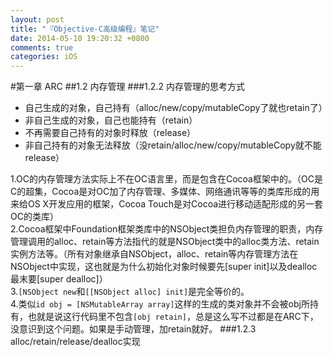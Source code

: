 ```yaml
---
layout: post
title: "『Objective-C高级编程』笔记"
date: 2014-05-10 19:20:32 +0800
comments: true
categories: iOS
---
```

<!--more-->
#第一章 ARC
##1.2 内存管理
###1.2.2 内存管理的思考方式
- 自己生成的对象，自己持有（alloc/new/copy/mutableCopy了就也retain了）
- 非自己生成的对象，自己也能持有（retain）
- 不再需要自己持有的对象时释放（release）
- 非自己持有的对象无法释放（没retain/alloc/new/copy/mutableCopy就不能release）

1.OC的内存管理方法实际上不在OC语言里，而是包含在Cocoa框架中的。（OC是C的超集，Cocoa是对OC加了内存管理、多媒体、网络通讯等等的类库形成的用来给OS X开发应用的框架，Cocoa Touch是对Cocoa进行移动适配形成的另一套OC的类库）  
2.Cocoa框架中Foundation框架类库中的NSObject类担负内存管理的职责，内存管理调用的alloc、retain等方法指代的就是NSObject类中的alloc类方法、retain实例方法等。（所有对象继承自NSObject，alloc、retain等内存管理方法在NSObject中实现，这也就是为什么初始化对象时候要先[super init]以及dealloc最末要[super dealloc]）  
3.`[NSObject new`和`[[NSObject alloc] init]`是完全等价的。  
4.类似`id obj = [NSMutableArray array]`这样的生成的类对象并不会被obj所持有，也就是说这行代码里不包含`[obj retain]`，总是这么写不过都是在ARC下，没意识到这个问题。如果是手动管理，加retain就好。
###1.2.3 alloc/retain/release/dealloc实现
